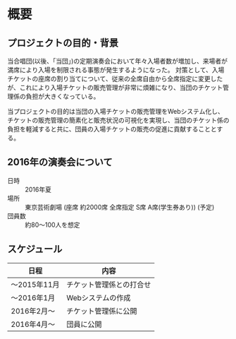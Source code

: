 概要
====

## プロジェクトの目的・背景

当合唱団(以後、「当団」)の定期演奏会において年々入場者数が増加し、来場者が満席により入場を制限される事態が発生するようになった。
対策として、入場チケットの座席の割り当てについて、従来の全席自由から全席指定に変更したが、これにより入場チケットの販売管理が非常に煩雑になり、当団のチケット管理係の負担が大きくなっている。

当プロジェクトの目的は当団の入場チケットの販売管理をWebシステム化し、チケットの販売管理の簡素化と販売状況の可視化を実現し、当団のチケット係の負担を軽減すると共に、団員の入場チケットの販売の促進に貢献することとする。


## 2016年の演奏会について

<dt>日時</dt>
<dd>2016年夏</dd>

<dt>場所</dt>
<dd>東京芸術劇場 (座席 約2000席 全席指定 S席 A席(学生券あり)) (予定)</dd>

<dt>団員数</dt>
<dd>約80～100人を想定</dd>

## スケジュール

日程|内容
-|-
～2015年11月|チケット管理係との打合せ
～2016年1月|Webシステムの作成
2016年2月～|チケット管理係に公開
2016年4月～|団員に公開
    
